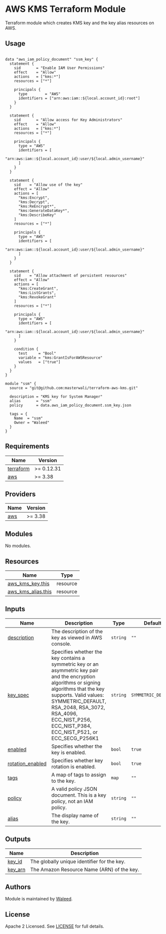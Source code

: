 # AWS KMS Terraform Module

Terraform module which creates KMS key and the key alias resources on AWS.

## Usage

``` hcl

data "aws_iam_policy_document" "ssm_key" {
  statement {
    sid       = "Enable IAM User Permissions"
    effect    = "Allow"
    actions   = ["kms:*"]
    resources = ["*"]

    principals {
      type        = "AWS"
      identifiers = ["arn:aws:iam::${local.account_id}:root"]
    }
  }

  statement {
    sid       = "Allow access for Key Administrators"
    effect    = "Allow"
    actions   = ["kms:*"]
    resources = ["*"]

    principals {
      type = "AWS"
      identifiers = [
        "arn:aws:iam::${local.account_id}:user/${local.admin_username}"
      ]
    }
  }

  statement {
    sid    = "Allow use of the key"
    effect = "Allow"
    actions = [
      "kms:Encrypt",
      "kms:Decrypt",
      "kms:ReEncrypt*",
      "kms:GenerateDataKey*",
      "kms:DescribeKey"
    ]
    resources = ["*"]

    principals {
      type = "AWS"
      identifiers = [
        "arn:aws:iam::${local.account_id}:user/${local.admin_username}"
      ]
    }
  }

  statement {
    sid    = "Allow attachment of persistent resources"
    effect = "Allow"
    actions = [
      "kms:CreateGrant",
      "kms:ListGrants",
      "kms:RevokeGrant"
    ]
    resources = ["*"]

    principals {
      type = "AWS"
      identifiers = [
        "arn:aws:iam::${local.account_id}:user/${local.admin_username}"
      ]
    }

    condition {
      test     = "Bool"
      variable = "kms:GrantIsForAWSResource"
      values   = ["true"]
    }
  }
}

module "ssm" {
  source = "git@github.com:masterwali/terraform-aws-kms.git"

  description = "KMS key for System Manager"
  alias       = "ssm"
  policy      = data.aws_iam_policy_document.ssm_key.json

  tags = {
    Name  = "ssm"
    Owner = "Waleed"
  }
}

```

## Requirements

| Name | Version |
|------|---------|
| <a name="requirement_terraform"></a> [terraform](#requirement\_terraform) | >= 0.12.31 |
| <a name="requirement_aws"></a> [aws](#requirement\_aws) | >= 3.38 |

## Providers

| Name | Version |
|------|---------|
| <a name="provider_aws"></a> [aws](#provider\_aws) | >= 3.38 |

## Modules

No modules.

## Resources

| Name | Type |
|------|------|
| [aws_kms_key.this](https://registry.terraform.io/providers/hashicorp/aws/latest/docs/resources/kms_key) | resource |
| [aws_kms_alias.this](https://registry.terraform.io/providers/hashicorp/aws/latest/docs/resources/kms_alias) | resource |

## Inputs

| Name | Description | Type | Default | Required |
|------|-------------|------|---------|:--------:|
| <a name="input_description"></a> [description](#input_description) | The description of the key as viewed in AWS console. | `string` | `""` | yes |
| <a name="input_key_spec"></a> [key_spec](#input_key_spec) | Specifies whether the key contains a symmetric key or an asymmetric key pair and the encryption algorithms or signing algorithms that the key supports. Valid values: SYMMETRIC_DEFAULT, RSA_2048, RSA_3072, RSA_4096, ECC_NIST_P256, ECC_NIST_P384, ECC_NIST_P521, or ECC_SECG_P256K1 | `string` | `SYMMETRIC_DEFAULT` | no |
| <a name="input_enabled"></a> [enabled](#input\enabled) | Specifies whether the key is enabled.  | `bool` | `true` | no |
| <a name="input_rotation_enabled"></a> [rotation_enabled](#input\_rotation_enabled) | Specifies whether key rotation is enabled. | `bool` | `true` | no |
| <a name="input_rotation_tags"></a> [tags](#input\_tags) | A map of tags to assign to the key. | `map` | `""` | yes |
| <a name="input_policy"></a> [policy](#input\_policy) | A valid policy JSON document. This is a key policy, not an IAM policy. | `string` | `""` | yes |
| <a name="input_alias"></a> [alias](#input\_alias) | The display name of the key. | `string` | `""` | yes |

## Outputs

| Name | Description |
|------|-------------|
| <a name="output_key_id"></a> [key_id](#output\_key_id) | The globally unique identifier for the key. |
| <a name="output_key_arn"></a> [key\_arn](#output\_key_arn) | The Amazon Resource Name (ARN) of the key. |

## Authors

Module is maintained by [Waleed](https://cloudly.engineer).

## License

Apache 2 Licensed. See [LICENSE](https://github.com/terraform-aws-modules/terraform-aws-vpc/tree/master/LICENSE) for full details.
